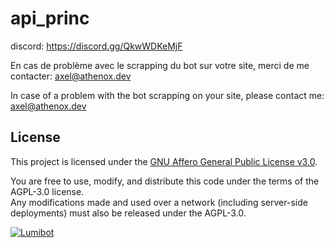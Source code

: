 # api_princ

discord: https://discord.gg/QkwWDKeMjF

En cas de problème avec le scrapping du bot sur votre site, merci de me contacter: axel@athenox.dev

In case of a problem with the bot scrapping on your site, please contact me: axel@athenox.dev



## License

This project is licensed under the [GNU Affero General Public License v3.0](LICENSE).

You are free to use, modify, and distribute this code under the terms of the AGPL-3.0 license.  
Any modifications made and used over a network (including server-side deployments) must also be released under the AGPL-3.0.


[![Lumibot](https://github-readme-stats.vercel.app/api/pin/?username=work-search&repo=lumibot&theme=radical)](https://github.com/work-search/lumibot)
